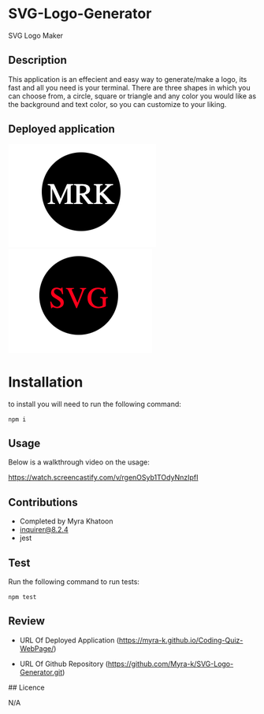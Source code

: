 # SVG-Logo-Generator

SVG Logo Maker

## Description

This application is an effecient and easy way to generate/make a logo, its fast and all you need is your terminal. There are three shapes in which you can choose from, a circle, square or triangle and any color you would like as the background and text color, so you can customize to your liking.

## Deployed application


![Deployed app screenshot](./assets/Screenshot%202023-06-19%20at%2021.55.35.png)
![Deployed app screenshot](./assets/Screenshot%202023-06-19%20at%2022.09.28.png)

# Installation

to install you will need to run the following command:

```
npm i
```
## Usage

Below is a walkthrough video on the usage:

https://watch.screencastify.com/v/rgenOSyb1TOdyNnzIpfI
 
## Contributions

* Completed by Myra Khatoon
* inquirer@8.2.4
* jest

## Test

Run the following command to run tests:

```
npm test
```

## Review

* URL Of Deployed Application (https://myra-k.github.io/Coding-Quiz-WebPage/)

* URL Of Github Repository (https://github.com/Myra-k/SVG-Logo-Generator.git)

## Licence

N/A